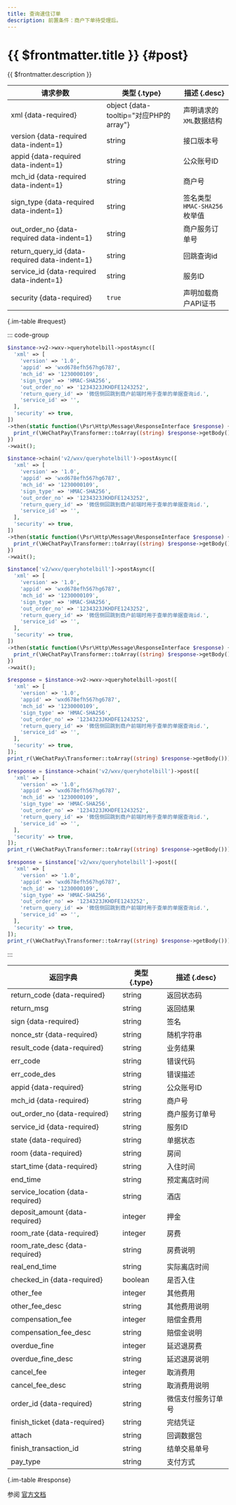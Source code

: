 ```yaml
---
title: 查询速住订单
description: 前置条件：商户下单待受理后。
---
```


# {{ $frontmatter.title }} {#post}

{{ $frontmatter.description }}

| 请求参数 | 类型 {.type} | 描述 {.desc}
| --- | --- | ---
| xml {data-required} | object {data-tooltip="对应PHP的array"} | 声明请求的`XML`数据结构
| version {data-required data-indent=1} | string | 接口版本号
| appid {data-required data-indent=1} | string | 公众账号ID
| mch_id {data-required data-indent=1} | string | 商户号
| sign_type {data-required data-indent=1} | string | 签名类型<br/>`HMAC-SHA256` 枚举值
| out_order_no {data-required data-indent=1} | string | 商户服务订单号
| return_query_id {data-required data-indent=1} | string | 回跳查询id
| service_id {data-required data-indent=1} | string | 服务ID
| security {data-required} | `true` | 声明加载商户API证书

{.im-table #request}

::: code-group

```php [异步纯链式]
$instance->v2->wxv->queryhotelbill->postAsync([
  'xml' => [
    'version' => '1.0',
    'appid' => 'wxd678efh567hg6787',
    'mch_id' => '1230000109',
    'sign_type' => 'HMAC-SHA256',
    'out_order_no' => '1234323JKHDFE1243252',
    'return_query_id' => '微信侧回跳到商户前端时用于查单的单据查询id.',
    'service_id' => '',
  ],
  'security' => true,
])
->then(static function(\Psr\Http\Message\ResponseInterface $response) {
  print_r(\WeChatPay\Transformer::toArray((string) $response->getBody()));
})
->wait();
```

```php [异步声明式]
$instance->chain('v2/wxv/queryhotelbill')->postAsync([
  'xml' => [
    'version' => '1.0',
    'appid' => 'wxd678efh567hg6787',
    'mch_id' => '1230000109',
    'sign_type' => 'HMAC-SHA256',
    'out_order_no' => '1234323JKHDFE1243252',
    'return_query_id' => '微信侧回跳到商户前端时用于查单的单据查询id.',
    'service_id' => '',
  ],
  'security' => true,
])
->then(static function(\Psr\Http\Message\ResponseInterface $response) {
  print_r(\WeChatPay\Transformer::toArray((string) $response->getBody()));
})
->wait();
```

```php [异步属性式]
$instance['v2/wxv/queryhotelbill']->postAsync([
  'xml' => [
    'version' => '1.0',
    'appid' => 'wxd678efh567hg6787',
    'mch_id' => '1230000109',
    'sign_type' => 'HMAC-SHA256',
    'out_order_no' => '1234323JKHDFE1243252',
    'return_query_id' => '微信侧回跳到商户前端时用于查单的单据查询id.',
    'service_id' => '',
  ],
  'security' => true,
])
->then(static function(\Psr\Http\Message\ResponseInterface $response) {
  print_r(\WeChatPay\Transformer::toArray((string) $response->getBody()));
})
->wait();
```

```php [同步纯链式]
$response = $instance->v2->wxv->queryhotelbill->post([
  'xml' => [
    'version' => '1.0',
    'appid' => 'wxd678efh567hg6787',
    'mch_id' => '1230000109',
    'sign_type' => 'HMAC-SHA256',
    'out_order_no' => '1234323JKHDFE1243252',
    'return_query_id' => '微信侧回跳到商户前端时用于查单的单据查询id.',
    'service_id' => '',
  ],
  'security' => true,
]);
print_r(\WeChatPay\Transformer::toArray((string) $response->getBody()));
```

```php [同步声明式]
$response = $instance->chain('v2/wxv/queryhotelbill')->post([
  'xml' => [
    'version' => '1.0',
    'appid' => 'wxd678efh567hg6787',
    'mch_id' => '1230000109',
    'sign_type' => 'HMAC-SHA256',
    'out_order_no' => '1234323JKHDFE1243252',
    'return_query_id' => '微信侧回跳到商户前端时用于查单的单据查询id.',
    'service_id' => '',
  ],
  'security' => true,
]);
print_r(\WeChatPay\Transformer::toArray((string) $response->getBody()));
```

```php [同步属性式]
$response = $instance['v2/wxv/queryhotelbill']->post([
  'xml' => [
    'version' => '1.0',
    'appid' => 'wxd678efh567hg6787',
    'mch_id' => '1230000109',
    'sign_type' => 'HMAC-SHA256',
    'out_order_no' => '1234323JKHDFE1243252',
    'return_query_id' => '微信侧回跳到商户前端时用于查单的单据查询id.',
    'service_id' => '',
  ],
  'security' => true,
]);
print_r(\WeChatPay\Transformer::toArray((string) $response->getBody()));
```

:::

| 返回字典 | 类型 {.type} | 描述 {.desc}
| --- | --- | ---
| return_code {data-required}| string | 返回状态码
| return_msg | string | 返回结果
| sign {data-required}| string | 签名
| nonce_str {data-required}| string | 随机字符串
| result_code {data-required}| string | 业务结果
| err_code | string | 错误代码
| err_code_des | string | 错误描述
| appid {data-required}| string | 公众账号ID
| mch_id {data-required}| string | 商户号
| out_order_no {data-required}| string | 商户服务订单号
| service_id {data-required}| string | 服务ID
| state {data-required}| string | 单据状态
| room {data-required}| string | 房间
| start_time {data-required}| string | 入住时间
| end_time | string | 预定离店时间
| service_location {data-required}| string | 酒店
| deposit_amount {data-required}| integer | 押金
| room_rate {data-required}| integer | 房费
| room_rate_desc {data-required}| string | 房费说明
| real_end_time | string | 实际离店时间
| checked_in {data-required}| boolean | 是否入住
| other_fee | integer | 其他费用
| other_fee_desc | string | 其他费用说明
| compensation_fee | integer | 赔偿金费用
| compensation_fee_desc | string | 赔偿金说明
| overdue_fine | integer | 延迟退房费
| overdue_fine_desc | string | 延迟退房说明
| cancel_fee | integer | 取消费用
| cancel_fee_desc | string | 取消费用说明
| order_id {data-required}| string | 微信支付服务订单号
| finish_ticket {data-required}| string | 完结凭证
| attach | string | 回调数据包
| finish_transaction_id | string | 结单交易单号
| pay_type | string | 支付方式

{.im-table #response}

参阅 [官方文档](https://pay.weixin.qq.com/wiki/doc/apiv3/payscore.php?chapter=19_2&index=3)
